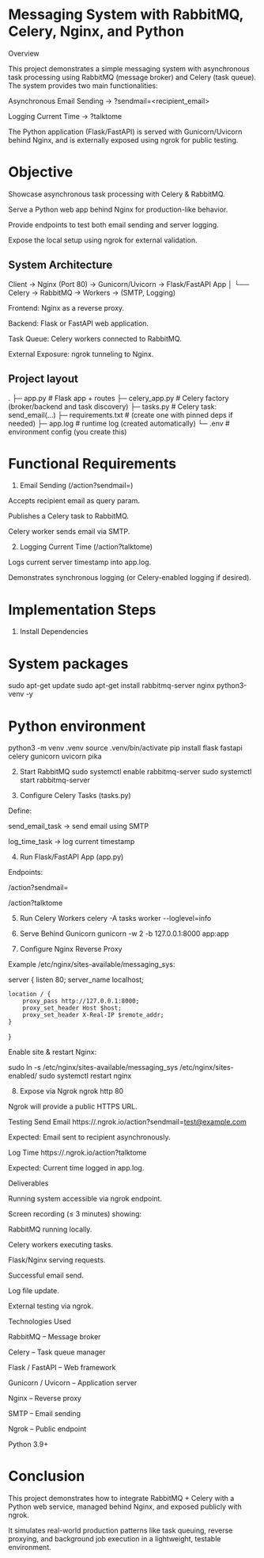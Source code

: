 # Messaging System with RabbitMQ, Celery, Nginx, and Python
Overview

This project demonstrates a simple messaging system with asynchronous task processing using RabbitMQ (message broker) and Celery (task queue).
The system provides two main functionalities:

Asynchronous Email Sending → ?sendmail=<recipient_email>

Logging Current Time → ?talktome

The Python application (Flask/FastAPI) is served with Gunicorn/Uvicorn behind Nginx, and is externally exposed using ngrok for public testing.

# Objective

Showcase asynchronous task processing with Celery & RabbitMQ.

Serve a Python web app behind Nginx for production-like behavior.

Provide endpoints to test both email sending and server logging.

Expose the local setup using ngrok for external validation.

## System Architecture
Client → Nginx (Port 80) → Gunicorn/Uvicorn → Flask/FastAPI App
            │
            └── Celery → RabbitMQ → Workers → (SMTP, Logging)


Frontend: Nginx as a reverse proxy.

Backend: Flask or FastAPI web application.

Task Queue: Celery workers connected to RabbitMQ.

External Exposure: ngrok tunneling to Nginx.

## Project layout
.
├─ app.py # Flask app + routes
├─ celery_app.py # Celery factory (broker/backend and task discovery)
├─ tasks.py # Celery task: send_email(...)
├─ requirements.txt # (create one with pinned deps if needed)
├─ app.log # runtime log (created automatically)
└─ .env # environment config (you create this)

# Functional Requirements
1. Email Sending (/action?sendmail=<email>)

Accepts recipient email as query param.

Publishes a Celery task to RabbitMQ.

Celery worker sends email via SMTP.

2. Logging Current Time (/action?talktome)

Logs current server timestamp into app.log.

Demonstrates synchronous logging (or Celery-enabled logging if desired).

# Implementation Steps
1. Install Dependencies
# System packages
sudo apt-get update
sudo apt-get install rabbitmq-server nginx python3-venv -y

# Python environment
python3 -m venv .venv
source .venv/bin/activate
pip install flask fastapi celery gunicorn uvicorn pika

2. Start RabbitMQ
sudo systemctl enable rabbitmq-server
sudo systemctl start rabbitmq-server

3. Configure Celery Tasks (tasks.py)

Define:

send_email_task → send email using SMTP

log_time_task → log current timestamp

4. Run Flask/FastAPI App (app.py)

Endpoints:

/action?sendmail=<email>

/action?talktome

5. Run Celery Workers
celery -A tasks worker --loglevel=info

6. Serve Behind Gunicorn
gunicorn -w 2 -b 127.0.0.1:8000 app:app

7. Configure Nginx Reverse Proxy

Example /etc/nginx/sites-available/messaging_sys:

server {
    listen 80;
    server_name localhost;

    location / {
        proxy_pass http://127.0.0.1:8000;
        proxy_set_header Host $host;
        proxy_set_header X-Real-IP $remote_addr;
    }
}


Enable site & restart Nginx:

sudo ln -s /etc/nginx/sites-available/messaging_sys /etc/nginx/sites-enabled/
sudo systemctl restart nginx

8. Expose via Ngrok
ngrok http 80


Ngrok will provide a public HTTPS URL.

Testing
Send Email
https://<ngrok-id>.ngrok.io/action?sendmail=test@example.com


Expected: Email sent to recipient asynchronously.

Log Time
https://<ngrok-id>.ngrok.io/action?talktome


Expected: Current time logged in app.log.

 Deliverables

Running system accessible via ngrok endpoint.

Screen recording (≤ 3 minutes) showing:

RabbitMQ running locally.

Celery workers executing tasks.

Flask/Nginx serving requests.

Successful email send.

Log file update.

External testing via ngrok.

Technologies Used

RabbitMQ – Message broker

Celery – Task queue manager

Flask / FastAPI – Web framework

Gunicorn / Uvicorn – Application server

Nginx – Reverse proxy

SMTP – Email sending

Ngrok – Public endpoint

Python 3.9+

# Conclusion

This project demonstrates how to integrate RabbitMQ + Celery with a Python web service, managed behind Nginx, and exposed publicly with ngrok.

It simulates real-world production patterns like task queuing, reverse proxying, and background job execution in a lightweight, testable environment.




